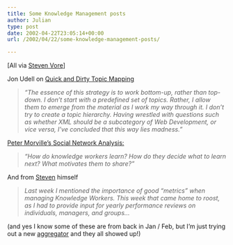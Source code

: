 ```yaml
---
title: Some Knowledge Management posts
author: Julian
type: post
date: 2002-04-22T23:05:14+00:00
url: /2002/04/22/some-knowledge-management-posts/

---
```

[All via <a href="https://svore.home.mindspring.com/categories/km/"  target="_blank">Steven Vore</a>]
  
Jon Udell on <a href="https://www.oreillynet.com/pub/a/webservices/2002/01/01/topic_map.html" target="_blank">Quick and Dirty Topic Mapping</a>

> _&#8220;The essence of this strategy is to work bottom-up, rather than top-down. I don&#8217;t start with a predefined set of topics. Rather, I allow them to emerge from the material as I work my way through it. I don&#8217;t try to create a topic hierarchy. Having wrestled with questions such as whether XML should be a subcategory of Web Development, or vice versa, I&#8217;ve concluded that this way lies madness.&#8221;_ 

<a href="https://www.semanticstudios.com/publications/semantics/sna.html"  target="_blank">Peter Morville&#8217;s Social Network Analysis:</a>

> _&#8220;How do knowledge workers learn? How do they decide what to learn next? What motivates them to share?&#8221;_ 

And from <a href="https://svore.home.mindspring.com/categories/km/2002/01/26.html" target="_blank">Steven</a> himself

> _Last week I mentioned the importance of good &#8220;metrics&#8221; when managing Knowledge Workers. This week that came home to roost, as I had to provide input for yearly performance reviews on individuals, managers, and groups&#8230;_

(and yes I know some of these are from back in Jan / Feb, but I&#8217;m just trying out a new <a href="https://www.disobey.com/amphetadesk/"   target="_blank">aggregator</a> and they all showed up!)